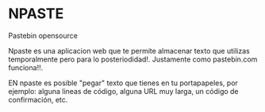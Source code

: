# NPASTE #

Pastebin opensource

Npaste es una aplicacion web que te permite almacenar texto que utilizas temporalmente pero para lo posteriodidad!. Justamente como pastebin.com funciona!!.

EN npaste es posible "pegar" texto que tienes en tu portapapeles, por ejemplo: alguna lineas de código, alguna URL muy larga, un código de confirmación, etc.

